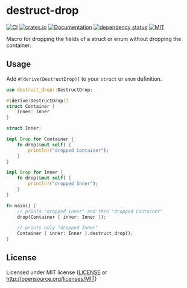 # destruct-drop

[![CI](https://github.com/OpenByteDev/destruct-drop/actions/workflows/ci.yml/badge.svg)](https://github.com/OpenByteDev/destruct-drop/actions/workflows/ci.yml)
[![crates.io](https://img.shields.io/crates/v/destruct-drop.svg)](https://crates.io/crates/destruct-drop)
[![Documentation](https://docs.rs/destruct-drop/badge.svg)](https://docs.rs/destruct-drop)
[![dependency status](https://deps.rs/repo/github/openbytedev/destruct-drop/status.svg)](https://deps.rs/repo/github/openbytedev/destruct-drop)
[![MIT](https://img.shields.io/crates/l/destruct-drop.svg)](https://github.com/OpenByteDev/destruct-drop/blob/master/LICENSE)

Macro for dropping the fields of a struct or enum without dropping the container.

## Usage
Add `#[derive(DestructDrop)]` to your `struct` or `enum` definition.
```rust
use destruct_drop::DestructDrop;

#[derive(DestructDrop)]
struct Container {
    inner: Inner
}

struct Inner;

impl Drop for Container {
    fn drop(&mut self) {
        println!("dropped Container");
    }
}

impl Drop for Inner {
    fn drop(&mut self) {
        println!("dropped Inner");
    }
}

fn main() {
    // prints "dropped Inner" and then "dropped Container"
    drop(Container { inner: Inner });

    // prints only "dropped Inner"
    Container { inner: Inner }.destruct_drop();
}
```

## License
Licensed under MIT license ([LICENSE](https://github.com/OpenByteDev/destruct-drop/blob/master/LICENSE) or http://opensource.org/licenses/MIT)
